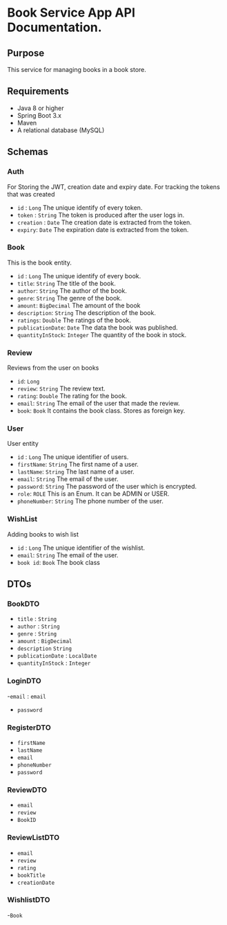 # Book Service App API Documentation.

## Purpose 
This service for managing books in a book store.

## Requirements
- Java 8 or higher
- Spring Boot 3.x
- Maven
- A relational database (MySQL)

## Schemas
### Auth
For Storing the JWT, creation date and expiry date. For tracking the tokens that was created 
- `id` : `Long` The unique identify of every token.
- `token` : `String` The token is produced after the user logs in.
- `creation` : `Date` The creation date is extracted from the token.
- `expiry`: `Date` The expiration date is extracted from the token.

### Book
This is the book entity.
- `id` : `Long` The unique identify of every book.
- `title`: `String` The title of the book. 
- `author`: `String` The author of the book.
- `genre`: `String` The genre of the book.
- `amount`: `BigDecimal` The amount of the book
- `description`: `String` The description of the book.
- `ratings`: `Double` The ratings of the book.
- `publicationDate`: `Date` The data the book was published.
- `quantityInStock`: `Integer` The quantity of the book in stock.

### Review
Reviews from the user on books
- `id`: `Long`
- `review`: `String` The review text.
- `rating`: `Double` The rating for the book.
- `email`: `String` The email of the user that made the review.
- `book`: `Book` It contains the book class. Stores as foreign key.

### User
User entity
- `id` : `Long` The unique identifier of users.
- `firstName`: `String` The first name of a user.
- `lastName`: `String` The last name of a user.
- `email`: `String` The email of the user.
- `password`: `String` The password of the user which is encrypted.
- `role`: `ROLE` This is an Enum. It can be ADMIN or USER.
- `phoneNumber`: `String` The phone number of the user.

### WishList
Adding books to wish list
- `id` : `Long` The unique identifier of the wishlist.
- `email`: `String` The email of the user.
- `book id`: `Book` The book class


## DTOs

### BookDTO
- `title` : `String`
- `author` : `String`
- `genre` : `String`
- `amount` : `BigDecimal`
- `description` `String`
- `publicationDate` : `LocalDate`
- `quantityInStock` : `Integer`
### LoginDTO
-`email` : `email`
- `password`
### RegisterDTO
- `firstName`
- `lastName`
- `email`
- `phoneNumber`
- `password`

### ReviewDTO
- `email`
- `review`
- `BookID`

### ReviewListDTO
- `email`
- `review`
- `rating`
- `bookTitle`
- `creationDate`
### WishlistDTO
-`Book`